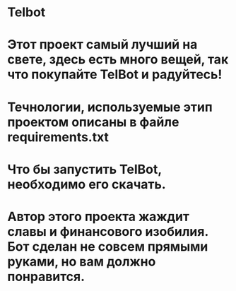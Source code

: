 # Telbot
# Этот проект самый лучший на свете, здесь есть много вещей, так что покупайте TelBot и радуйтесь!
# Течнологии, используемые этип проектом описаны в файле requirements.txt
# Что бы запустить TelBot, необходимо его скачать.
# Автор этого проекта жаждит славы и финансового изобилия. Бот сделан не совсем прямыми руками, но вам должно понравится.